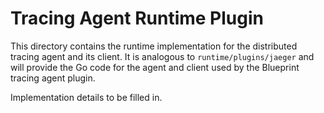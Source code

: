 # Tracing Agent Runtime Plugin

This directory contains the runtime implementation for the distributed tracing agent and its client. It is analogous to `runtime/plugins/jaeger` and will provide the Go code for the agent and client used by the Blueprint tracing agent plugin.

Implementation details to be filled in. 